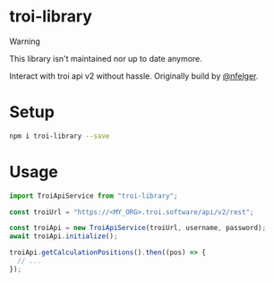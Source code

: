 # troi-library

> [!WARNING]  
> This library isn't maintained nor up to date anymore.

Interact with troi api v2 without hassle. Originally build by [@nfelger](https://github.com/nfelger).

# Setup

```sh
npm i troi-library --save
```

# Usage

```js
import TroiApiService from "troi-library";

const troiUrl = "https://<MY_ORG>.troi.software/api/v2/rest";

const troiApi = new TroiApiService(troiUrl, username, password);
await troiApi.initialize();

troiApi.getCalculationPositions().then((pos) => {
  // ...
});
```
